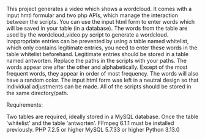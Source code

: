 This project generates a video which shows a wordcloud. It comes with a input hmtl formular and two php APIs, which manage the interaction between the scripts. 
You can use the input html form to enter words which will be saved in your table (in a database). The words from the table are used by the wordcloud_video.py script to generate a wordcloud.
inappropriate entries can be prevented by using a table named whitelist, which only contains legitimate entries, you need to enter these words in the table whitelist beforehand. 
Legitimate entries should be stored in a table named antworten. Replace the paths in the scripts with your paths.
The words appear one after the other and alphabetically. Except of the most frequent words, they appear in order of most frequency. The words will also have a random color.
The input html form was left in a neutral design so that individual adjustments can be made. All of the scripts should be stored in the same directory/path.

Requirements:

Two tables are required, ideally stored in a MySQL database. Once the table 'whitelist' and the table 'antworten'.
FFmpeg 6.1.1 must be installed previously.
PHP 7.2.5 or higher
MySQL 5.7.33 or higher
Python 3.13.0 
